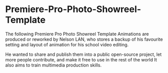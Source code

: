 # Premiere-Pro-Photo-Showreel-Template

The following Premiere Pro Photo Showreel Template Animations are produced or reworked by Nelson LAN,
who stores a backup of his favourite setting and layout of animation for his school video editing.

He wanted to share and publish them into a public open-source project, let more people contribute, and make it free to use in the rest of the world
It also aims to train multimedia production skills.

